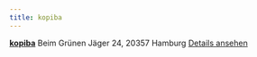 ```yaml
---
title: kopiba
---
```

**[kopiba](http://4sq.com/9Ff6WJ)** Beim Grünen Jäger 24, 20357 Hamburg
[Details ansehen](http://4sq.com/9Ff6WJ)
